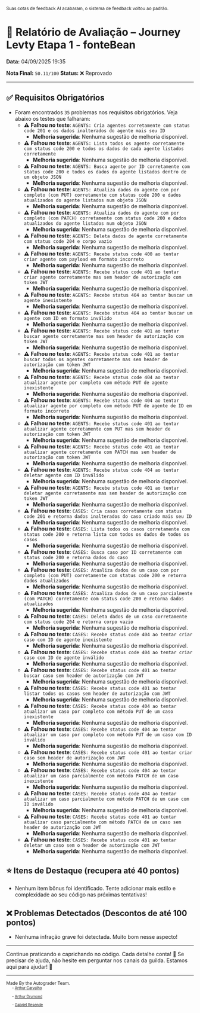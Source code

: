 <sup>Suas cotas de feedback AI acabaram, o sistema de feedback voltou ao padrão.</sup>

# 🧪 Relatório de Avaliação – Journey Levty Etapa 1 - fonteBean

**Data:** 04/09/2025 19:35

**Nota Final:** `50.11/100`
**Status:** ❌ Reprovado

---
## ✅ Requisitos Obrigatórios
- Foram encontrados `35` problemas nos requisitos obrigatórios. Veja abaixo os testes que falharam:
  - ⚠️ **Falhou no teste**: `AGENTS: Cria agentes corretamente com status code 201 e os dados inalterados do agente mais seu ID`
    - **Melhoria sugerida**: Nenhuma sugestão de melhoria disponível.
  - ⚠️ **Falhou no teste**: `AGENTS: Lista todos os agente corretamente com status code 200 e todos os dados de cada agente listados corretamente`
    - **Melhoria sugerida**: Nenhuma sugestão de melhoria disponível.
  - ⚠️ **Falhou no teste**: `AGENTS: Busca agente por ID corretamente com status code 200 e todos os dados do agente listados dentro de um objeto JSON`
    - **Melhoria sugerida**: Nenhuma sugestão de melhoria disponível.
  - ⚠️ **Falhou no teste**: `AGENTS: Atualiza dados do agente com por completo (com PUT) corretamente com status code 200 e dados atualizados do agente listados num objeto JSON`
    - **Melhoria sugerida**: Nenhuma sugestão de melhoria disponível.
  - ⚠️ **Falhou no teste**: `AGENTS: Atualiza dados do agente com por completo (com PATCH) corretamente com status code 200 e dados atualizados do agente listados num objeto JSON`
    - **Melhoria sugerida**: Nenhuma sugestão de melhoria disponível.
  - ⚠️ **Falhou no teste**: `AGENTS: Deleta dados de agente corretamente com status code 204 e corpo vazio`
    - **Melhoria sugerida**: Nenhuma sugestão de melhoria disponível.
  - ⚠️ **Falhou no teste**: `AGENTS: Recebe status code 400 ao tentar criar agente com payload em formato incorreto`
    - **Melhoria sugerida**: Nenhuma sugestão de melhoria disponível.
  - ⚠️ **Falhou no teste**: `AGENTS: Recebe status code 401 ao tentar criar agente corretamente mas sem header de autorização com token JWT`
    - **Melhoria sugerida**: Nenhuma sugestão de melhoria disponível.
  - ⚠️ **Falhou no teste**: `AGENTS: Recebe status 404 ao tentar buscar um agente inexistente`
    - **Melhoria sugerida**: Nenhuma sugestão de melhoria disponível.
  - ⚠️ **Falhou no teste**: `AGENTS: Recebe status 404 ao tentar buscar um agente com ID em formato inválido`
    - **Melhoria sugerida**: Nenhuma sugestão de melhoria disponível.
  - ⚠️ **Falhou no teste**: `AGENTS: Recebe status code 401 ao tentar buscar agente corretamente mas sem header de autorização com token JWT`
    - **Melhoria sugerida**: Nenhuma sugestão de melhoria disponível.
  - ⚠️ **Falhou no teste**: `AGENTS: Recebe status code 401 ao tentar buscar todos os agentes corretamente mas sem header de autorização com token JWT`
    - **Melhoria sugerida**: Nenhuma sugestão de melhoria disponível.
  - ⚠️ **Falhou no teste**: `AGENTS: Recebe status code 404 ao tentar atualizar agente por completo com método PUT de agente inexistente`
    - **Melhoria sugerida**: Nenhuma sugestão de melhoria disponível.
  - ⚠️ **Falhou no teste**: `AGENTS: Recebe status code 404 ao tentar atualizar agente por completo com método PUT de agente de ID em formato incorreto`
    - **Melhoria sugerida**: Nenhuma sugestão de melhoria disponível.
  - ⚠️ **Falhou no teste**: `AGENTS: Recebe status code 401 ao tentar atualizar agente corretamente com PUT mas sem header de autorização com token JWT`
    - **Melhoria sugerida**: Nenhuma sugestão de melhoria disponível.
  - ⚠️ **Falhou no teste**: `AGENTS: Recebe status code 401 ao tentar atualizar agente corretamente com PATCH mas sem header de autorização com token JWT`
    - **Melhoria sugerida**: Nenhuma sugestão de melhoria disponível.
  - ⚠️ **Falhou no teste**: `AGENTS: Recebe status code 404 ao tentar deletar agente com ID inválido`
    - **Melhoria sugerida**: Nenhuma sugestão de melhoria disponível.
  - ⚠️ **Falhou no teste**: `AGENTS: Recebe status code 401 ao tentar deletar agente corretamente mas sem header de autorização com token JWT`
    - **Melhoria sugerida**: Nenhuma sugestão de melhoria disponível.
  - ⚠️ **Falhou no teste**: `CASES: Cria casos corretamente com status code 201 e retorna dados inalterados do caso criado mais seu ID`
    - **Melhoria sugerida**: Nenhuma sugestão de melhoria disponível.
  - ⚠️ **Falhou no teste**: `CASES: Lista todos os casos corretamente com status code 200 e retorna lista com todos os dados de todos os casos`
    - **Melhoria sugerida**: Nenhuma sugestão de melhoria disponível.
  - ⚠️ **Falhou no teste**: `CASES: Busca caso por ID corretamente com status code 200 e retorna dados do caso`
    - **Melhoria sugerida**: Nenhuma sugestão de melhoria disponível.
  - ⚠️ **Falhou no teste**: `CASES: Atualiza dados de um caso com por completo (com PUT) corretamente com status code 200 e retorna dados atualizados`
    - **Melhoria sugerida**: Nenhuma sugestão de melhoria disponível.
  - ⚠️ **Falhou no teste**: `CASES: Atualiza dados de um caso parcialmente (com PATCH) corretamente com status code 200 e retorna dados atualizados`
    - **Melhoria sugerida**: Nenhuma sugestão de melhoria disponível.
  - ⚠️ **Falhou no teste**: `CASES: Deleta dados de um caso corretamente com status code 204 e retorna corpo vazio`
    - **Melhoria sugerida**: Nenhuma sugestão de melhoria disponível.
  - ⚠️ **Falhou no teste**: `CASES: Recebe status code 404 ao tentar criar caso com ID de agente inexistente`
    - **Melhoria sugerida**: Nenhuma sugestão de melhoria disponível.
  - ⚠️ **Falhou no teste**: `CASES: Recebe status code 404 ao tentar criar caso com ID de agente inválido`
    - **Melhoria sugerida**: Nenhuma sugestão de melhoria disponível.
  - ⚠️ **Falhou no teste**: `CASES: Recebe status code 401 ao tentar buscar caso sem header de autorização com JWT`
    - **Melhoria sugerida**: Nenhuma sugestão de melhoria disponível.
  - ⚠️ **Falhou no teste**: `CASES: Recebe status code 401 ao tentar listar todos os casos sem header de autorização com JWT`
    - **Melhoria sugerida**: Nenhuma sugestão de melhoria disponível.
  - ⚠️ **Falhou no teste**: `CASES: Recebe status code 404 ao tentar atualizar um caso por completo com método PUT de um caso inexistente`
    - **Melhoria sugerida**: Nenhuma sugestão de melhoria disponível.
  - ⚠️ **Falhou no teste**: `CASES: Recebe status code 404 ao tentar atualizar um caso por completo com método PUT de um caso com ID inválido`
    - **Melhoria sugerida**: Nenhuma sugestão de melhoria disponível.
  - ⚠️ **Falhou no teste**: `CASES: Recebe status code 401 ao tentar criar caso sem header de autorização com JWT`
    - **Melhoria sugerida**: Nenhuma sugestão de melhoria disponível.
  - ⚠️ **Falhou no teste**: `CASES: Recebe status code 404 ao tentar atualizar um caso parcialmente com método PATCH de um caso inexistente`
    - **Melhoria sugerida**: Nenhuma sugestão de melhoria disponível.
  - ⚠️ **Falhou no teste**: `CASES: Recebe status code 404 ao tentar atualizar um caso parcialmente com método PATCH de um caso com ID inválido`
    - **Melhoria sugerida**: Nenhuma sugestão de melhoria disponível.
  - ⚠️ **Falhou no teste**: `CASES: Recebe status code 401 ao tentar atualizar caso parcialmente com método PATCH de um caso sem header de autorização com JWT`
    - **Melhoria sugerida**: Nenhuma sugestão de melhoria disponível.
  - ⚠️ **Falhou no teste**: `CASES: Recebe status code 401 ao tentar deletar um caso sem o header de autorização com JWT`
    - **Melhoria sugerida**: Nenhuma sugestão de melhoria disponível.

## ⭐ Itens de Destaque (recupera até 40 pontos)
- Nenhum item bônus foi identificado. Tente adicionar mais estilo e complexidade ao seu código nas próximas tentativas!

## ❌ Problemas Detectados (Descontos de até 100 pontos)
- Nenhuma infração grave foi detectada. Muito bom nesse aspecto!

---
Continue praticando e caprichando no código. Cada detalhe conta! 💪
Se precisar de ajuda, não hesite em perguntar nos canais da guilda. Estamos aqui para ajudar! 🤝

---
<sup>Made By the Autograder Team.</sup><br>&nbsp;&nbsp;&nbsp;&nbsp;<sup><sup>- [Arthur Carvalho](https://github.com/ArthurCRodrigues)</sup></sup><br>&nbsp;&nbsp;&nbsp;&nbsp;<sup><sup>- [Arthur Drumond](https://github.com/drumondpucminas)</sup></sup><br>&nbsp;&nbsp;&nbsp;&nbsp;<sup><sup>- [Gabriel Resende](https://github.com/gnvr29)</sup></sup>